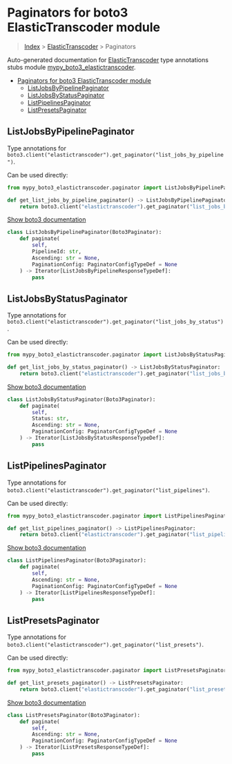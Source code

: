 # Paginators for boto3 ElasticTranscoder module

> [Index](../README.md) > [ElasticTranscoder](./README.md) > Paginators

Auto-generated documentation for [ElasticTranscoder](https://boto3.amazonaws.com/v1/documentation/api/latest/reference/services/elastictranscoder.html#ElasticTranscoder)
type annotations stubs module [mypy_boto3_elastictranscoder](https://pypi.org/project/mypy-boto3-elastictranscoder/).

- [Paginators for boto3 ElasticTranscoder module](#paginators-for-boto3-elastictranscoder-module)
  - [ListJobsByPipelinePaginator](#listjobsbypipelinepaginator)
  - [ListJobsByStatusPaginator](#listjobsbystatuspaginator)
  - [ListPipelinesPaginator](#listpipelinespaginator)
  - [ListPresetsPaginator](#listpresetspaginator)

## ListJobsByPipelinePaginator

Type annotations for `boto3.client("elastictranscoder").get_paginator("list_jobs_by_pipeline")`.

Can be used directly:

```python
from mypy_boto3_elastictranscoder.paginator import ListJobsByPipelinePaginator

def get_list_jobs_by_pipeline_paginator() -> ListJobsByPipelinePaginator:
    return boto3.client("elastictranscoder").get_paginator("list_jobs_by_pipeline")
```

[Show boto3 documentation](https://boto3.amazonaws.com/v1/documentation/api/latest/reference/services/elastictranscoder.html#ElasticTranscoder.Paginator.ListJobsByPipeline)

```python
class ListJobsByPipelinePaginator(Boto3Paginator):
    def paginate(
        self,
        PipelineId: str,
        Ascending: str = None,
        PaginationConfig: PaginatorConfigTypeDef = None
    ) -> Iterator[ListJobsByPipelineResponseTypeDef]:
        pass
```
## ListJobsByStatusPaginator

Type annotations for `boto3.client("elastictranscoder").get_paginator("list_jobs_by_status")`.

Can be used directly:

```python
from mypy_boto3_elastictranscoder.paginator import ListJobsByStatusPaginator

def get_list_jobs_by_status_paginator() -> ListJobsByStatusPaginator:
    return boto3.client("elastictranscoder").get_paginator("list_jobs_by_status")
```

[Show boto3 documentation](https://boto3.amazonaws.com/v1/documentation/api/latest/reference/services/elastictranscoder.html#ElasticTranscoder.Paginator.ListJobsByStatus)

```python
class ListJobsByStatusPaginator(Boto3Paginator):
    def paginate(
        self,
        Status: str,
        Ascending: str = None,
        PaginationConfig: PaginatorConfigTypeDef = None
    ) -> Iterator[ListJobsByStatusResponseTypeDef]:
        pass
```
## ListPipelinesPaginator

Type annotations for `boto3.client("elastictranscoder").get_paginator("list_pipelines")`.

Can be used directly:

```python
from mypy_boto3_elastictranscoder.paginator import ListPipelinesPaginator

def get_list_pipelines_paginator() -> ListPipelinesPaginator:
    return boto3.client("elastictranscoder").get_paginator("list_pipelines")
```

[Show boto3 documentation](https://boto3.amazonaws.com/v1/documentation/api/latest/reference/services/elastictranscoder.html#ElasticTranscoder.Paginator.ListPipelines)

```python
class ListPipelinesPaginator(Boto3Paginator):
    def paginate(
        self,
        Ascending: str = None,
        PaginationConfig: PaginatorConfigTypeDef = None
    ) -> Iterator[ListPipelinesResponseTypeDef]:
        pass
```
## ListPresetsPaginator

Type annotations for `boto3.client("elastictranscoder").get_paginator("list_presets")`.

Can be used directly:

```python
from mypy_boto3_elastictranscoder.paginator import ListPresetsPaginator

def get_list_presets_paginator() -> ListPresetsPaginator:
    return boto3.client("elastictranscoder").get_paginator("list_presets")
```

[Show boto3 documentation](https://boto3.amazonaws.com/v1/documentation/api/latest/reference/services/elastictranscoder.html#ElasticTranscoder.Paginator.ListPresets)

```python
class ListPresetsPaginator(Boto3Paginator):
    def paginate(
        self,
        Ascending: str = None,
        PaginationConfig: PaginatorConfigTypeDef = None
    ) -> Iterator[ListPresetsResponseTypeDef]:
        pass
```